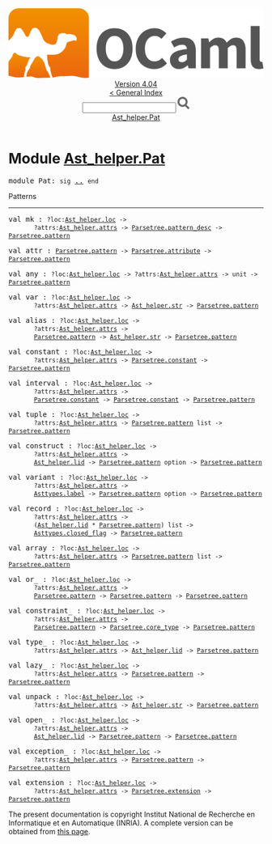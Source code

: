 <!-- ((! set title API !)) ((! set documentation !)) ((! set api !)) ((! set nobreadcrumb !)) -->
<div class="api"><header><nav class="toc brand"><a class="brand" href="https://ocaml.org/"><img src="colour-logo-gray.svg" class="svg" alt="OCaml"></a></nav><nav class="toc"><div class="toc_version"><a href="/docs" id="version-select">Version 4.04</a></div><a href="index.html">&lt; General Index</a><div class="api_search"><input type="text" name="apisearch" id="api_search" oninput="mySearch(false);" onkeypress="this.oninput();" onclick="this.oninput();" onpaste="this.oninput();">
<img src="search_icon.svg" alt="Search" class="svg" onclick="mySearch(false)"></div>
<div id="search_results"></div><div class="toc_title"><a href="#top">Ast_helper.Pat</a></div><ul></ul></nav></header>

<h1>Module <a href="type_Ast_helper.Pat.html">Ast_helper.Pat</a></h1>

<pre><span class="keyword">module</span> Pat: <code class="code"><span class="keyword">sig</span></code> <a href="Ast_helper.Pat.html">..</a> <code class="code"><span class="keyword">end</span></code></pre><div class="info module top">
Patterns<br>
</div>
<hr width="100%">

<pre><span id="VALmk"><span class="keyword">val</span> mk</span> : <code class="type">?loc:<a href="Ast_helper.html#TYPEloc">Ast_helper.loc</a> -&gt;<br>       ?attrs:<a href="Ast_helper.html#TYPEattrs">Ast_helper.attrs</a> -&gt; <a href="Parsetree.html#TYPEpattern_desc">Parsetree.pattern_desc</a> -&gt; <a href="Parsetree.html#TYPEpattern">Parsetree.pattern</a></code></pre>
<pre><span id="VALattr"><span class="keyword">val</span> attr</span> : <code class="type"><a href="Parsetree.html#TYPEpattern">Parsetree.pattern</a> -&gt; <a href="Parsetree.html#TYPEattribute">Parsetree.attribute</a> -&gt; <a href="Parsetree.html#TYPEpattern">Parsetree.pattern</a></code></pre>
<pre><span id="VALany"><span class="keyword">val</span> any</span> : <code class="type">?loc:<a href="Ast_helper.html#TYPEloc">Ast_helper.loc</a> -&gt; ?attrs:<a href="Ast_helper.html#TYPEattrs">Ast_helper.attrs</a> -&gt; unit -&gt; <a href="Parsetree.html#TYPEpattern">Parsetree.pattern</a></code></pre>
<pre><span id="VALvar"><span class="keyword">val</span> var</span> : <code class="type">?loc:<a href="Ast_helper.html#TYPEloc">Ast_helper.loc</a> -&gt;<br>       ?attrs:<a href="Ast_helper.html#TYPEattrs">Ast_helper.attrs</a> -&gt; <a href="Ast_helper.html#TYPEstr">Ast_helper.str</a> -&gt; <a href="Parsetree.html#TYPEpattern">Parsetree.pattern</a></code></pre>
<pre><span id="VALalias"><span class="keyword">val</span> alias</span> : <code class="type">?loc:<a href="Ast_helper.html#TYPEloc">Ast_helper.loc</a> -&gt;<br>       ?attrs:<a href="Ast_helper.html#TYPEattrs">Ast_helper.attrs</a> -&gt;<br>       <a href="Parsetree.html#TYPEpattern">Parsetree.pattern</a> -&gt; <a href="Ast_helper.html#TYPEstr">Ast_helper.str</a> -&gt; <a href="Parsetree.html#TYPEpattern">Parsetree.pattern</a></code></pre>
<pre><span id="VALconstant"><span class="keyword">val</span> constant</span> : <code class="type">?loc:<a href="Ast_helper.html#TYPEloc">Ast_helper.loc</a> -&gt;<br>       ?attrs:<a href="Ast_helper.html#TYPEattrs">Ast_helper.attrs</a> -&gt; <a href="Parsetree.html#TYPEconstant">Parsetree.constant</a> -&gt; <a href="Parsetree.html#TYPEpattern">Parsetree.pattern</a></code></pre>
<pre><span id="VALinterval"><span class="keyword">val</span> interval</span> : <code class="type">?loc:<a href="Ast_helper.html#TYPEloc">Ast_helper.loc</a> -&gt;<br>       ?attrs:<a href="Ast_helper.html#TYPEattrs">Ast_helper.attrs</a> -&gt;<br>       <a href="Parsetree.html#TYPEconstant">Parsetree.constant</a> -&gt; <a href="Parsetree.html#TYPEconstant">Parsetree.constant</a> -&gt; <a href="Parsetree.html#TYPEpattern">Parsetree.pattern</a></code></pre>
<pre><span id="VALtuple"><span class="keyword">val</span> tuple</span> : <code class="type">?loc:<a href="Ast_helper.html#TYPEloc">Ast_helper.loc</a> -&gt;<br>       ?attrs:<a href="Ast_helper.html#TYPEattrs">Ast_helper.attrs</a> -&gt; <a href="Parsetree.html#TYPEpattern">Parsetree.pattern</a> list -&gt; <a href="Parsetree.html#TYPEpattern">Parsetree.pattern</a></code></pre>
<pre><span id="VALconstruct"><span class="keyword">val</span> construct</span> : <code class="type">?loc:<a href="Ast_helper.html#TYPEloc">Ast_helper.loc</a> -&gt;<br>       ?attrs:<a href="Ast_helper.html#TYPEattrs">Ast_helper.attrs</a> -&gt;<br>       <a href="Ast_helper.html#TYPElid">Ast_helper.lid</a> -&gt; <a href="Parsetree.html#TYPEpattern">Parsetree.pattern</a> option -&gt; <a href="Parsetree.html#TYPEpattern">Parsetree.pattern</a></code></pre>
<pre><span id="VALvariant"><span class="keyword">val</span> variant</span> : <code class="type">?loc:<a href="Ast_helper.html#TYPEloc">Ast_helper.loc</a> -&gt;<br>       ?attrs:<a href="Ast_helper.html#TYPEattrs">Ast_helper.attrs</a> -&gt;<br>       <a href="Asttypes.html#TYPElabel">Asttypes.label</a> -&gt; <a href="Parsetree.html#TYPEpattern">Parsetree.pattern</a> option -&gt; <a href="Parsetree.html#TYPEpattern">Parsetree.pattern</a></code></pre>
<pre><span id="VALrecord"><span class="keyword">val</span> record</span> : <code class="type">?loc:<a href="Ast_helper.html#TYPEloc">Ast_helper.loc</a> -&gt;<br>       ?attrs:<a href="Ast_helper.html#TYPEattrs">Ast_helper.attrs</a> -&gt;<br>       (<a href="Ast_helper.html#TYPElid">Ast_helper.lid</a> * <a href="Parsetree.html#TYPEpattern">Parsetree.pattern</a>) list -&gt;<br>       <a href="Asttypes.html#TYPEclosed_flag">Asttypes.closed_flag</a> -&gt; <a href="Parsetree.html#TYPEpattern">Parsetree.pattern</a></code></pre>
<pre><span id="VALarray"><span class="keyword">val</span> array</span> : <code class="type">?loc:<a href="Ast_helper.html#TYPEloc">Ast_helper.loc</a> -&gt;<br>       ?attrs:<a href="Ast_helper.html#TYPEattrs">Ast_helper.attrs</a> -&gt; <a href="Parsetree.html#TYPEpattern">Parsetree.pattern</a> list -&gt; <a href="Parsetree.html#TYPEpattern">Parsetree.pattern</a></code></pre>
<pre><span id="VALor_"><span class="keyword">val</span> or_</span> : <code class="type">?loc:<a href="Ast_helper.html#TYPEloc">Ast_helper.loc</a> -&gt;<br>       ?attrs:<a href="Ast_helper.html#TYPEattrs">Ast_helper.attrs</a> -&gt;<br>       <a href="Parsetree.html#TYPEpattern">Parsetree.pattern</a> -&gt; <a href="Parsetree.html#TYPEpattern">Parsetree.pattern</a> -&gt; <a href="Parsetree.html#TYPEpattern">Parsetree.pattern</a></code></pre>
<pre><span id="VALconstraint_"><span class="keyword">val</span> constraint_</span> : <code class="type">?loc:<a href="Ast_helper.html#TYPEloc">Ast_helper.loc</a> -&gt;<br>       ?attrs:<a href="Ast_helper.html#TYPEattrs">Ast_helper.attrs</a> -&gt;<br>       <a href="Parsetree.html#TYPEpattern">Parsetree.pattern</a> -&gt; <a href="Parsetree.html#TYPEcore_type">Parsetree.core_type</a> -&gt; <a href="Parsetree.html#TYPEpattern">Parsetree.pattern</a></code></pre>
<pre><span id="VALtype_"><span class="keyword">val</span> type_</span> : <code class="type">?loc:<a href="Ast_helper.html#TYPEloc">Ast_helper.loc</a> -&gt;<br>       ?attrs:<a href="Ast_helper.html#TYPEattrs">Ast_helper.attrs</a> -&gt; <a href="Ast_helper.html#TYPElid">Ast_helper.lid</a> -&gt; <a href="Parsetree.html#TYPEpattern">Parsetree.pattern</a></code></pre>
<pre><span id="VALlazy_"><span class="keyword">val</span> lazy_</span> : <code class="type">?loc:<a href="Ast_helper.html#TYPEloc">Ast_helper.loc</a> -&gt;<br>       ?attrs:<a href="Ast_helper.html#TYPEattrs">Ast_helper.attrs</a> -&gt; <a href="Parsetree.html#TYPEpattern">Parsetree.pattern</a> -&gt; <a href="Parsetree.html#TYPEpattern">Parsetree.pattern</a></code></pre>
<pre><span id="VALunpack"><span class="keyword">val</span> unpack</span> : <code class="type">?loc:<a href="Ast_helper.html#TYPEloc">Ast_helper.loc</a> -&gt;<br>       ?attrs:<a href="Ast_helper.html#TYPEattrs">Ast_helper.attrs</a> -&gt; <a href="Ast_helper.html#TYPEstr">Ast_helper.str</a> -&gt; <a href="Parsetree.html#TYPEpattern">Parsetree.pattern</a></code></pre>
<pre><span id="VALopen_"><span class="keyword">val</span> open_</span> : <code class="type">?loc:<a href="Ast_helper.html#TYPEloc">Ast_helper.loc</a> -&gt;<br>       ?attrs:<a href="Ast_helper.html#TYPEattrs">Ast_helper.attrs</a> -&gt;<br>       <a href="Ast_helper.html#TYPElid">Ast_helper.lid</a> -&gt; <a href="Parsetree.html#TYPEpattern">Parsetree.pattern</a> -&gt; <a href="Parsetree.html#TYPEpattern">Parsetree.pattern</a></code></pre>
<pre><span id="VALexception_"><span class="keyword">val</span> exception_</span> : <code class="type">?loc:<a href="Ast_helper.html#TYPEloc">Ast_helper.loc</a> -&gt;<br>       ?attrs:<a href="Ast_helper.html#TYPEattrs">Ast_helper.attrs</a> -&gt; <a href="Parsetree.html#TYPEpattern">Parsetree.pattern</a> -&gt; <a href="Parsetree.html#TYPEpattern">Parsetree.pattern</a></code></pre>
<pre><span id="VALextension"><span class="keyword">val</span> extension</span> : <code class="type">?loc:<a href="Ast_helper.html#TYPEloc">Ast_helper.loc</a> -&gt;<br>       ?attrs:<a href="Ast_helper.html#TYPEattrs">Ast_helper.attrs</a> -&gt; <a href="Parsetree.html#TYPEextension">Parsetree.extension</a> -&gt; <a href="Parsetree.html#TYPEpattern">Parsetree.pattern</a></code></pre><div class="copyright">The present documentation is copyright Institut National de Recherche en Informatique et en Automatique (INRIA). A complete version can be obtained from <a href="http://caml.inria.fr/pub/docs/manual-ocaml/">this page</a>.</div></div>